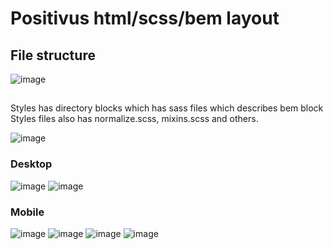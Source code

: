 # Positivus html/scss/bem layout

## File structure
![image](https://github.com/user-attachments/assets/edb50a6e-111b-4f67-b27e-33f97f7e3cf2)
##
Styles has directory blocks which has sass files which describes bem block
Styles files also has normalize.scss, mixins.scss and others.

![image](https://github.com/user-attachments/assets/22a73abe-57d9-4d5d-b000-bcc9dd3436cd)


### Desktop
![image](https://github.com/user-attachments/assets/5dd995c0-aaec-4b96-9cbe-d8ae58b70877)
![image](https://github.com/user-attachments/assets/a0aa643b-08e2-477e-b835-0ee9148aeeab)

### Mobile
![image](https://github.com/user-attachments/assets/cc6773a2-5dcd-44f9-8256-a4c7b564537e)
![image](https://github.com/user-attachments/assets/75731979-4b16-4b66-a236-c1eb4446985a)
![image](https://github.com/user-attachments/assets/b31714b7-cfd5-47fc-85c1-e29453b6d210)
![image](https://github.com/user-attachments/assets/8097622f-f0c2-43f9-ae1f-b232bbf1e06c)
